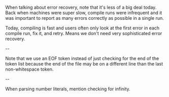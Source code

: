 
When talking about error recovery, note that it's less of a big deal today.
Back when machines were super slow, compile runs were infrequent and it was
important to report as many errors correctly as possible in a single run.

Today, compiling is fast and users often only look at the first error in each
compile run, fix it, and retry. Means we don't need very sophisticated error
recovery.

--

Note that we use an EOF token instead of just checking for the end of the token
list because the end of the file may be on a different line than the last
non-whitespace token.

--

When parsing number literals, mention checking for infinity.
